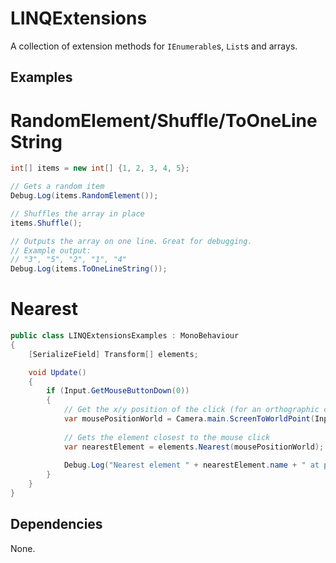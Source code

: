 # LINQExtensions

A collection of extension methods for `IEnumerable`s, `List`s and arrays.

## Examples

# RandomElement/Shuffle/ToOneLineString

```C#
int[] items = new int[] {1, 2, 3, 4, 5};

// Gets a random item
Debug.Log(items.RandomElement());

// Shuffles the array in place
items.Shuffle();

// Outputs the array on one line. Great for debugging.
// Example output:
// "3", "5", "2", "1", "4"
Debug.Log(items.ToOneLineString());
```

# Nearest

```C#
public class LINQExtensionsExamples : MonoBehaviour
{
	[SerializeField] Transform[] elements;

	void Update()
	{
		if (Input.GetMouseButtonDown(0))
		{
			// Get the x/y position of the click (for an orthographic camera)
			var mousePositionWorld = Camera.main.ScreenToWorldPoint(Input.mousePosition);
			
			// Gets the element closest to the mouse click
			var nearestElement = elements.Nearest(mousePositionWorld);
			
			Debug.Log("Nearest element " + nearestElement.name + " at position " + nearestElement.position);
		}
	}
}
```

## Dependencies

None.